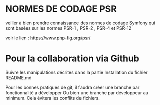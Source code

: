# NORMES DE CODAGE PSR
veiller à bien prendre connaissance des normes de codage Symfony qui sont basées sur les normes PSR-1 , PSR-2 , PSR-4 et PSR-12

voir le lien : https://www.php-fig.org/psr/

# Pour la collaboration via Github

Suivre les manipulations décrites dans la partie Installation du fichier README.md

Pour les bonnes pratiques de git, il faudra créer une branche par fonctionnalité a développer Ou bien une branche par développeur au minimum. Cela évitera les conflits de fichiers.
